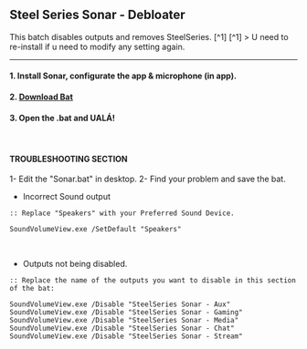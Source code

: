 ## Steel Series Sonar - Debloater
This batch disables outputs and removes SteelSeries. [^1]
[^1] > U need to re-install if u need to modify any setting again.

------------------------

#### 1. Install Sonar, configurate the app & microphone (in app).
#### 2. [**Download Bat**](https://github.com/gzmatte/sonar/releases/download/1/SS-Debloat.bat)
#### 3. Open the .bat and UALÁ!

</br>

#### TROUBLESHOOTING SECTION

1- Edit the "Sonar.bat" in desktop.
2- Find your problem and save the bat. 

- Incorrect Sound output
```
:: Replace "Speakers" with your Preferred Sound Device.

SoundVolumeView.exe /SetDefault "Speakers"
```
</br>

- Outputs not being disabled.
```
:: Replace the name of the outputs you want to disable in this section of the bat:

SoundVolumeView.exe /Disable "SteelSeries Sonar - Aux"
SoundVolumeView.exe /Disable "SteelSeries Sonar - Gaming"
SoundVolumeView.exe /Disable "SteelSeries Sonar - Media"
SoundVolumeView.exe /Disable "SteelSeries Sonar - Chat"
SoundVolumeView.exe /Disable "SteelSeries Sonar - Stream"
```
